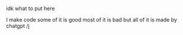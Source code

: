 idk what to put here

I make code some of it is good most of it is bad but all of it is made by chatgpt /j⠀⠀⠀

